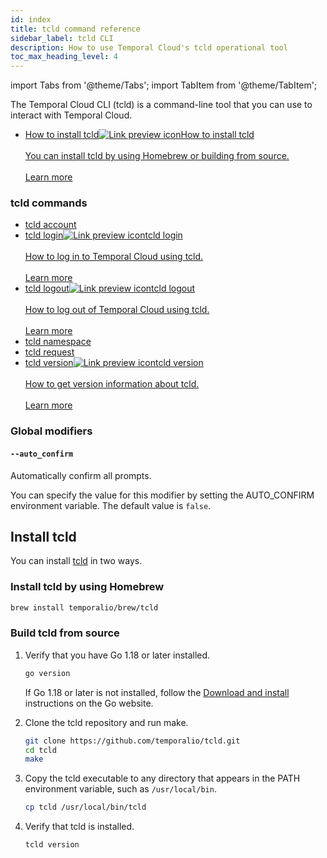 ```yaml
---
id: index
title: tcld command reference
sidebar_label: tcld CLI
description: How to use Temporal Cloud's tcld operational tool
toc_max_heading_level: 4
---
```


<!-- THIS FILE IS GENERATED. DO NOT EDIT THIS FILE DIRECTLY -->

import Tabs from '@theme/Tabs';
import TabItem from '@theme/TabItem';

The Temporal Cloud CLI (tcld) is a command-line tool that you can use to interact with Temporal Cloud.

- <a class="tdlp" href="#install-tcld">How to install tcld<span class="tdlpiw"><img src="/img/link-preview-icon.svg" alt="Link preview icon" /></span><span class="tdlpc"><span class="tdlppt">How to install tcld</span><br /><br /><span class="tdlppd">You can install tcld by using Homebrew or building from source.</span><span class="tdlplm"><br /><br /><a class="tdlplma" href="#install-tcld">Learn more</a></span></span></a>

### tcld commands

- [tcld account](/cloud/tcld/account)
- <a class="tdlp" href="/cloud/tcld/login#">tcld login<span class="tdlpiw"><img src="/img/link-preview-icon.svg" alt="Link preview icon" /></span><span class="tdlpc"><span class="tdlppt">tcld login</span><br /><br /><span class="tdlppd">How to log in to Temporal Cloud using tcld.</span><span class="tdlplm"><br /><br /><a class="tdlplma" href="/cloud/tcld/login#">Learn more</a></span></span></a>
- <a class="tdlp" href="/cloud/tcld/logout#">tcld logout<span class="tdlpiw"><img src="/img/link-preview-icon.svg" alt="Link preview icon" /></span><span class="tdlpc"><span class="tdlppt">tcld logout</span><br /><br /><span class="tdlppd">How to log out of Temporal Cloud using tcld.</span><span class="tdlplm"><br /><br /><a class="tdlplma" href="/cloud/tcld/logout#">Learn more</a></span></span></a>
- [tcld namespace](/cloud/tcld/namespace)
- [tcld request](/cloud/tcld/request)
- <a class="tdlp" href="/cloud/tcld/version#">tcld version<span class="tdlpiw"><img src="/img/link-preview-icon.svg" alt="Link preview icon" /></span><span class="tdlpc"><span class="tdlppt">tcld version</span><br /><br /><span class="tdlppd">How to get version information about tcld.</span><span class="tdlplm"><br /><br /><a class="tdlplma" href="/cloud/tcld/version#">Learn more</a></span></span></a>

### Global modifiers

#### `--auto_confirm`

Automatically confirm all prompts.

You can specify the value for this modifier by setting the AUTO_CONFIRM environment variable.
The default value is `false`.

## Install tcld

You can install [tcld](/cloud/tcld) in two ways.

### Install tcld by using Homebrew

```bash
brew install temporalio/brew/tcld
```

### Build tcld from source

1. Verify that you have Go 1.18 or later installed.

   ```bash
   go version
   ```

   If Go 1.18 or later is not installed, follow the [Download and install](https://go.dev/doc/install) instructions on the Go website.

1. Clone the tcld repository and run make.

   ```bash
   git clone https://github.com/temporalio/tcld.git
   cd tcld
   make
   ```

1. Copy the tcld executable to any directory that appears in the PATH environment variable, such as `/usr/local/bin`.

   ```bash
   cp tcld /usr/local/bin/tcld
   ```

1. Verify that tcld is installed.

   ```bash
   tcld version
   ```
